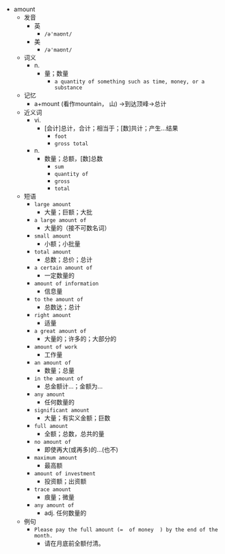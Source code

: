 - amount
  - 发音
    - 英
      - `/ə'maʊnt/`
    - 美
      - `/ə'maʊnt/`
  - 词义
    - n.
      - 量；数量
        - `a quantity of something such as time, money, or a substance`
  - 记忆
    - a+mount (看作mountain， 山) →到达顶峰→总计
  - 近义词
    - vi.
      - [会计]总计，合计；相当于；[数]共计；产生…结果
        - `foot`
        - `gross total`
    - n.
      - 数量；总额，[数]总数
        - `sum`
        - `quantity of`
        - `gross`
        - `total`
  - 短语
    - `large amount`
      - 大量；巨额；大批 
    - `a large amount of`
      - 大量的（接不可数名词） 
    - `small amount`
      - 小额；小批量 
    - `total amount`
      - 总数；总价；总计 
    - `a certain amount of`
      - 一定数量的 
    - `amount of information`
      - 信息量 
    - `to the amount of`
      - 总数达；总计 
    - `right amount`
      - 适量 
    - `a great amount of`
      - 大量的；许多的；大部分的 
    - `amount of work`
      - 工作量 
    - `an amount of`
      - 数量；总量 
    - `in the amount of`
      - 总金额计…；金额为… 
    - `any amount`
      - 任何数量的 
    - `significant amount`
      - 大量；有实义金额；巨数 
    - `full amount`
      - 全额；总数，总共的量 
    - `no amount of`
      - 即使再大(或再多)的…(也不) 
    - `maximum amount`
      - 最高额 
    - `amount of investment`
      - 投资额；出资额 
    - `trace amount`
      - 痕量；微量 
    - `any amount of`
      - adj. 任何数量的 
  - 例句
    - `Please pay the full amount (=  of money  ) by the end of the month.`
      - 请在月底前全额付清。

